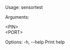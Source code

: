 Usage: sensortest <PIN> <PORT>

Arguments:

  \<PIN\>   
  \<PORT\>  

Options:
  -h, --help  Print help

